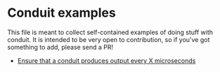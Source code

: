# Conduit examples

This file is meant to collect self-contained examples of doing stuff with
conduit. It is intended to be very open to contribution, so if you've got
something to add, please send a PR!

* [Ensure that a conduit produces output every X microseconds](https://gist.github.com/snoyberg/7e5dd52109b03c8bf1aa8fe1a7e522b9)
